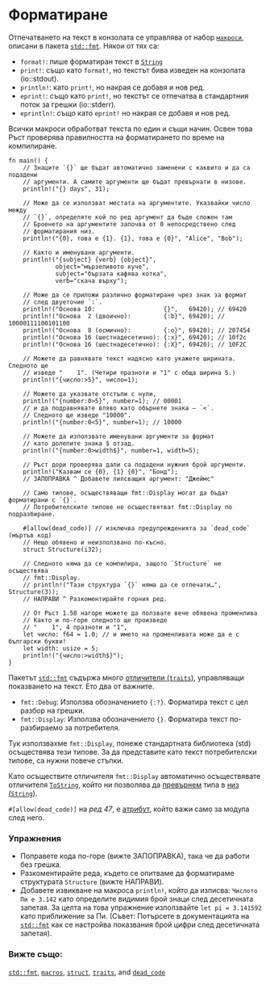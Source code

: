 # Форматиране

Отпечатването на текст в конзолата се управлява от набор [`макроси`][macros], описани в пакета [`std::fmt`][fmt].
Някои от тях са:

* `format!`: пише форматиран текст в [`String`][string]
* `print!`: също като `format!`, но текстът бива изведен на конзолата
  (io::stdout).
* `println!`: като `print!`, но накрая се добавя и нов ред.
* `eprint!`: също като `print!`, но текстът се отпечатва в стандартния поток за
грешки  (io::stderr).
* `eprintln!`: също като `eprint!` но накрая се добавя и нов ред. 

Всички макроси обработват текста по един и същи начин. Освен това Ръст
проверява правилността на форматирането по време на компилиране. 

```rust,editable,ignore,mdbook-runnable
fn main() {
    // Знаците `{}` ще бъдат автоматично заменени с каквито и да са подадени
    // аргументи. А самите аргументи ще бъдат превърнати в низове.
    println!("{} days", 31);

    // Може да се използват местата на аргументите. Указвайки число между
    // `{}`, определяте кой по ред аргумент да бъде сложен там
    // Броенето на аргументите започва от 0 непосредствено след 
    // форматирания низ.
    println!("{0}, това е {1}. {1}, това е {0}", "Alice", "Bob");

    // Както и именувани аргументи.
    println!("{subject} {verb} {object}",
             object="мързеливото куче",
             subject="бързата кафява котка",
             verb="скача върху");

    // Може да се приложи различно форматиране чрез знак за формат
    // след двуеточие `:`.
    println!("Основа 10:                   {}",   69420); // 69420
    println!("Основа  2 (двоично):         {:b}", 69420); // 10000111100101100
    println!("Основа  8 (осмично):         {:o}", 69420); // 207454
    println!("Основа 16 (шестнадесетично): {:x}", 69420); // 10f2c
    println!("Основа 16 (шестнадесетично): {:X}", 69420); // 10F2C

    // Можете да равнявате текст надясно като укажете ширината. Следното ще
    // изведе "    1". (Четири празноти и "1" с обща ширина 5.)
    println!("{число:>5}", число=1);

    // Можете да указвате отстъпи с нули,
    println!("{number:0>5}", number=1); // 00001
    // и да подравнявате вляво като обърнете знака – `<`.
    // Следното ще изведе "10000".
    println!("{number:0<5}", number=1); // 10000

    // Можете да използвате именувани аргументи за формат
    // като долепите знака $ отзад.
    println!("{number:0>width$}", number=1, width=5);   

    // Ръст дори проверява дали са подадени нужния брой аргументи.
    println!("Казвам се {0}, {1} {0}", "Бонд");
    // ЗАПОПРАВКА ^ Добавете липсващия аргумент: "Джеймс"

    // Само типове, осъществяващи fmt::Display могат да бъдат форматирани с `{}`.
    // Потребителските типове не осъществятват fmt::Display по подразбиране.

    #[allow(dead_code)] // изключва предупрежденията за `dead_code` (мъртъв код)
    // Нещо обявено и неизползвано по-късно.
    struct Structure(i32);

    // Следното няма да се компилира, защото `Structure` не осъществява
    // fmt::Display.
    // println!("Тази структура `{}` няма да се отпечати…", Structure(3));
    // НАПРАВИ ^ Разкоментирайте горния ред.

    // От Ръст 1.58 нагоре можете да ползвате вече обявена променлива
    // Както и по-горе следното ще произведе
    // "    1", 4 празноти и "1",
    let число: f64 = 1.0; // и името на променливата може да е с български букви!
    let width: usize = 5;
    println!("{число:>width$}");
}
```

Пакетът [`std::fmt`][fmt] съдържа много [отличители (`traits`)][отличители],
управляващи показването на текст. Ето два от важните.

* `fmt::Debug`: Използва обозначението `{:?}`. Форматира текст с цел разбор на грешки.
* `fmt::Display`: Използва обозначението `{}`.  Форматира текст по-разбираемо за потребителя.

Тук използвахме `fmt::Display`, понеже стандартната библиотека (std) 
осъществява тези типове. За да представите като текст потребителски типове, са нужни повече стъпки.

Като осъществите отличителя `fmt::Display` автоматично осъществявате отличителя
[`ToString`], който ни позволява да [превърнем] типа в  [низ (`String`)][string].

`#[allow(dead_code)]` на *ред 47*,  е [атрибут], който важи само за модула след него.

### Упражнения

* Поправете кода по-горе (вижте ЗАПОПРАВКА), така че да работи без грешка.
* Разкоментирайте реда, където се опитваме да форматираме структурата `Structure`
  (вижте НАПРАВИ).
* Добавете извикване на макроса `println!`, който да изписва: `Числото Пи е
  3.142` като определите видимия брой знаци след десетичната запетая. За целта
  на това упражнение използвайте `let pi = 3.141592` като приближение за Пи.
  (Съвет: Потърсете в документацията на [`std::fmt`][fmt] как се настройва
  показвания брой цифри след десетичната запетая).

### Вижте също:

[`std::fmt`][fmt], [`macros`][macros], [`struct`][structs], [`traits`][traits], and [`dead_code`][dead_code]

[fmt]: https://doc.rust-lang.org/std/fmt/
[macros]: ../macros.md
[string]: ../std/str.md
[structs]: ../custom_types/structs.md
[отличители]: https://doc.rust-lang.org/std/fmt/#formatting-traits
[traits]: https://doc.rust-lang.org/std/fmt/#formatting-traits
[`ToString`]: https://doc.rust-lang.org/std/string/trait.ToString.html
[превърнем]: ../conversion/string.md
[атрибут]: ../attribute.md
[dead_code]: ../attribute/unused.md
